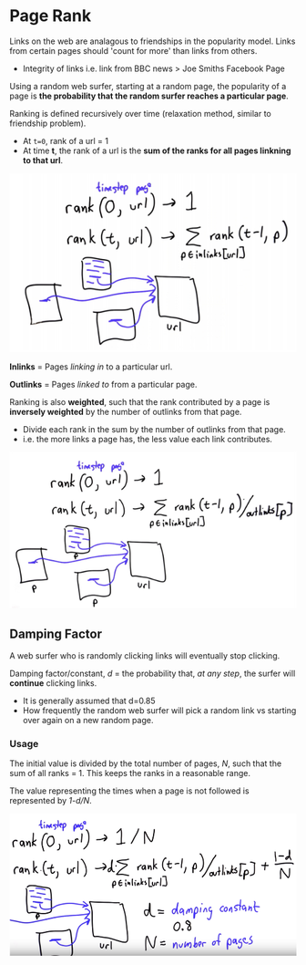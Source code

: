 # Page Rank
Links on the web are analagous to friendships in the popularity model. Links from certain pages should 'count for more' than links from others.
* Integrity of links i.e. link from BBC news > Joe Smiths Facebook Page

Using a random web surfer, starting at a random page, the popularity of a page is **the probability that the random surfer reaches a particular page**.

Ranking is defined recursively over time (relaxation method, similar to friendship problem).
* At `t=0`, rank of a url = 1
* At time **t**, the rank of a url is the **sum of the ranks for all pages linkning to that url**.

![](../images/2017-08-15-08-57-35.png)

**Inlinks** = Pages *linking in* to a particular url.

**Outlinks** = Pages *linked to* from a particular page.

Ranking is also **weighted**, such that the rank contributed by a page is **inversely weighted** by the number of outlinks from that page.
* Divide each rank in the sum by the number of outlinks from that page.
* i.e. the more links a page has, the less value each link contributes.

![](../images/2017-08-15-09-00-43.png)

## Damping Factor
A web surfer who is randomly clicking links will eventually stop clicking. 

Damping factor/constant, *d* = the probability that, *at any step*, the surfer will **continue** clicking links.
* It is generally assumed that d=0.85
* How frequently the random web surfer will pick a random link vs starting over again on a new random page.

### Usage
The initial value is divided by the total number of pages, *N*, such that the sum of all ranks = 1. This keeps the ranks in a reasonable range.

The value representing the times when a page is not followed is represented by *1-d/N*.

![](../images/2017-08-15-11-21-11.png)